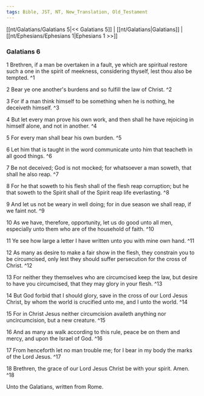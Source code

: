```yaml
---
tags: Bible, JST, NT, New_Translation, Old_Testament
---
```


[[nt/Galatians/Galatians 5|<< Galatians 5]] | [[nt/Galatians|Galatians]] | [[nt/Ephesians/Ephesians 1|Ephesians 1 >>]]

### Galatians 6

1 Brethren, if a man be overtaken in a fault, ye which are spiritual restore such a one in the spirit of meekness, considering thyself, lest thou also be tempted.  ^1

2 Bear ye one another\'s burdens and so fulfill the law of Christ.  ^2

3 For if a man think himself to be something when he is nothing, he deceiveth himself.  ^3

4 But let every man prove his own work, and then shall he have rejoicing in himself alone, and not in another.  ^4

5 For every man shall bear his own burden.  ^5

6 Let him that is taught in the word communicate unto him that teacheth in all good things.  ^6

7 Be not deceived; God is not mocked; for whatsoever a man soweth, that shall he also reap.  ^7

8 For he that soweth to his flesh shall of the flesh reap corruption; but he that soweth to the Spirit shall of the Spirit reap life everlasting.  ^8

9 And let us not be weary in well doing; for in due season we shall reap, if we faint not.  ^9

10 As we have, therefore, opportunity, let us do good unto all men, especially unto them who are of the household of faith.  ^10

11 Ye see how large a letter I have written unto you with mine own hand.  ^11

12 As many as desire to make a fair show in the flesh, they constrain you to be circumcised, only lest they should suffer persecution for the cross of Christ.  ^12

13 For neither they themselves who are circumcised keep the law, but desire to have you circumcised, that they may glory in your flesh.  ^13

14 But God forbid that I should glory, save in the cross of our Lord Jesus Christ, by whom the world is crucified unto me, and I unto the world.  ^14

15 For in Christ Jesus neither circumcision availeth anything nor uncircumcision, but a new creature.  ^15

16 And as many as walk according to this rule, peace be on them and mercy, and upon the Israel of God.  ^16

17 From henceforth let no man trouble me; for I bear in my body the marks of the Lord Jesus.  ^17

18 Brethren, the grace of our Lord Jesus Christ be with your spirit. Amen.  ^18

 Unto the Galatians, written from Rome. 

 
